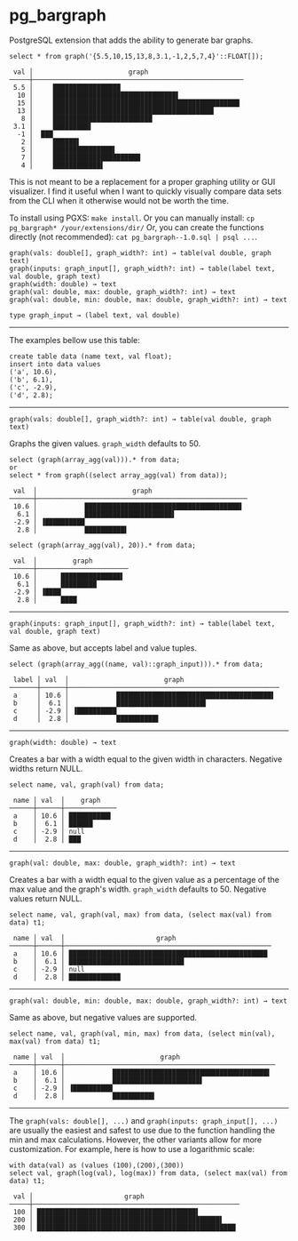# pg_bargraph

PostgreSQL extension that adds the ability to generate bar graphs.

```
select * from graph('{5.5,10,15,13,8,3.1,-1,2,5,7,4}'::FLOAT[]);

 val │                        graph
─────┼─────────────────────────────────────────────────────
 5.5 │     █████████████████
  10 │     ███████████████████████████████▌
  15 │     ███████████████████████████████████████████████
  13 │     ████████████████████████████████████████▌
   8 │     █████████████████████████
 3.1 │     █████████▌
  -1 │  ███
   2 │     ██████▌
   5 │     ███████████████▌
   7 │     ██████████████████████
   4 │     ████████████▌
```

This is not meant to be a replacement for a proper graphing utility or GUI visualizer. I find it useful when I want to quickly visually compare data sets from the CLI when it otherwise would not be worth the time.

To install using PGXS: `make install`. Or you can manually install: `cp pg_bargraph* /your/extensions/dir/` Or, you can create the functions directly (not recommended): `cat pg_bargraph--1.0.sql | psql ...`.

```
graph(vals: double[], graph_width?: int) → table(val double, graph text)
graph(inputs: graph_input[], graph_width?: int) → table(label text, val double, graph text)
graph(width: double) → text
graph(val: double, max: double, graph_width?: int) → text
graph(val: double, min: double, max: double, graph_width?: int) → text

type graph_input → (label text, val double)
```

--------------------------------


The examples bellow use this table:

```
create table data (name text, val float);
insert into data values
('a', 10.6),
('b', 6.1),
('c', -2.9),
('d', 2.8);
```

--------------------------------

`graph(vals: double[], graph_width?: int) → table(val double, graph text)`

Graphs the given values. `graph_width` defaults to 50.

```
select (graph(array_agg(val))).* from data;
or
select * from graph((select array_agg(val) from data));

 val  │                        graph
──────┼─────────────────────────────────────────────────────
 10.6 │            ███████████████████████████████████████▌
  6.1 │            ██████████████████████▌
 -2.9 │ ▐██████████
  2.8 │            ██████████▌
```

```
select (graph(array_agg(val), 20)).* from data;

 val  │         graph
──────┼───────────────────────
 10.6 │      ███████████████▌
  6.1 │      █████████
 -2.9 │ ▐████
  2.8 │      ████
```

--------------------------------

`graph(inputs: graph_input[], graph_width?: int) → table(label text, val double, graph text)`

Same as above, but accepts label and value tuples.

```
select (graph(array_agg((name, val)::graph_input))).* from data;

 label │ val  │                        graph
───────┼──────┼─────────────────────────────────────────────────────
 a     │ 10.6 │            ███████████████████████████████████████▌
 b     │  6.1 │            ██████████████████████▌
 c     │ -2.9 │ ▐██████████
 d     │  2.8 │            ██████████▌
```

--------------------------------

`graph(width: double) → text`

Creates a bar with a width equal to the given width in characters. Negative widths return NULL.

```
select name, val, graph(val) from data;

 name │ val  │    graph
──────┼──────┼─────────────
 a    │ 10.6 │ ██████████▌
 b    │  6.1 │ ██████
 c    │ -2.9 │ null
 d    │  2.8 │ ███
```

--------------------------------

`graph(val: double, max: double, graph_width?: int) → text`

Creates a bar with a width equal to the given value as a percentage of the max value and the graph's width. `graph_width` defaults to 50. Negative values return NULL.

```
select name, val, graph(val, max) from data, (select max(val) from data) t1;

 name │ val  │                       graph
──────┼──────┼────────────────────────────────────────────────────
 a    │ 10.6 │ ██████████████████████████████████████████████████
 b    │  6.1 │ █████████████████████████████
 c    │ -2.9 │ null
 d    │  2.8 │ █████████████
```

--------------------------------

`graph(val: double, min: double, max: double, graph_width?: int) → text`

Same as above, but negative values are supported.

```
select name, val, graph(val, min, max) from data, (select min(val), max(val) from data) t1;

 name │ val  │                        graph
──────┼──────┼─────────────────────────────────────────────────────
 a    │ 10.6 │            ███████████████████████████████████████▌
 b    │  6.1 │            ██████████████████████▌
 c    │ -2.9 │ ▐██████████
 d    │  2.8 │            ██████████▌
```

--------------------------------

The `graph(vals: double[], ...)` and `graph(inputs: graph_input[], ...)` are usually the easiest and safest to use due to the function handling the min and max calculations. However, the other variants allow for more customization. For example, here is how to use a logarithmic scale:

```
with data(val) as (values (100),(200),(300))
select val, graph(log(val), log(max)) from data, (select max(val) from data) t1;

 val │                       graph
─────┼────────────────────────────────────────────────────
 100 │ ████████████████████████████████████████▌
 200 │ ██████████████████████████████████████████████▌
 300 │ ██████████████████████████████████████████████████
 ```